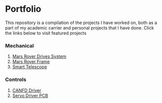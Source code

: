 # Portfolio
This repository is a compilation of the projects I have worked on, both as a part of my 
academic carrier and personal projects that I have done. Click the links below to visit 
featured projects

### Mechanical ###
<ol>
    <li><a href="https://github.com/David-Bascom05/Portfolio/blob/main/Mechanical_Designs/Drives_System_Architecture.md#drives-system-architecture-2024-2025">Mars Rover Drives System</a></li>
    <li><a href="https://github.com/David-Bascom05/Portfolio/blob/main/Mechanical_Designs/Rover_Chassis.md">Mars Rover Frame</a></li>
    <li><a href="https://github.com/David-Bascom05/Portfolio/blob/main/Mechanical_Designs/Smart_Telescope.md">Smart Telescope</a></li>
</ol>

### Controls ###

<ol>
    <li><a href="https://github.com/David-Bascom05/Portfolio/tree/main/Coding/FDCAN_Driver">CANFD Driver</a></li>
    <li><a href="https://github.com/David-Bascom05/Portfolio/tree/main/PCB_Designs/Servo_Driver">Servo Driver PCB</a></li>
</ol>
